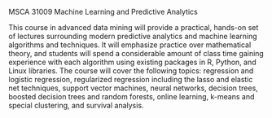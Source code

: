 MSCA 31009 Machine Learning and Predictive Analytics  

This course in advanced data mining will provide a practical, hands-on set of lectures surrounding modern predictive analytics and machine learning algorithms and techniques. It will emphasize practice over mathematical theory, and students will spend a considerable amount of class time gaining experience with each algorithm using existing packages in R, Python, and Linux libraries. The course will cover the following topics: regression and logistic regression, regularized regression including the lasso and elastic net techniques, support vector machines, neural networks, decision trees, boosted decision trees and random forests, online learning, k-means and special clustering, and survival analysis.